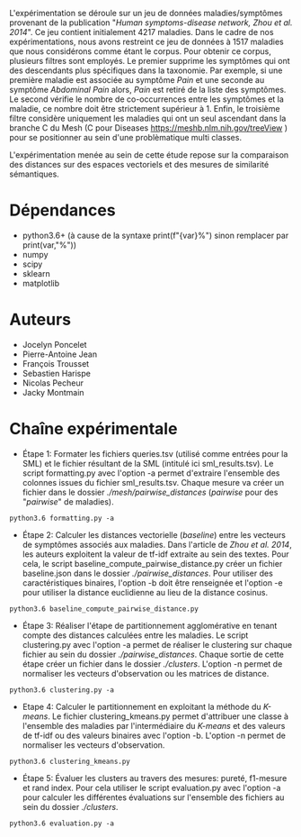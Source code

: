 L'expérimentation se déroule sur un jeu de données maladies/symptômes provenant de la publication "*Human symptoms-disease network, Zhou et al. 2014*". Ce jeu contient initialement 4217 maladies. Dans le cadre de nos expérimentations, nous avons restreint ce jeu de données à 1517 maladies que nous considérons comme étant le corpus. Pour obtenir ce corpus, plusieurs filtres sont employés.
Le premier supprime les symptômes qui ont des descendants plus spécifiques dans la taxonomie. Par exemple, si une première maladie est associée au symptôme *Pain* et une seconde au symptôme *Abdominal Pain* alors, *Pain* est retiré de la liste des symptômes.
Le second vérifie le nombre de co-occurrences entre les symptômes et la maladie, ce nombre doit être strictement supérieur à 1.
Enfin, le troisième filtre considère uniquement les maladies qui ont un seul ascendant dans la branche C du Mesh (C pour Diseases https://meshb.nlm.nih.gov/treeView ) pour se positionner au sein d'une problèmatique multi classes.

L'expérimentation menée au sein de cette étude repose sur la comparaison des distances sur des espaces vectoriels et des mesures de similarité sémantiques.

# Dépendances

* python3.6+ (à cause de la syntaxe print(f"{var}%") sinon remplacer par print(var,"%"))
* numpy
* scipy
* sklearn
* matplotlib

# Auteurs

* Jocelyn Poncelet
* Pierre-Antoine Jean
* François Trousset
* Sebastien Harispe
* Nicolas Pecheur
* Jacky Montmain

# Chaîne expérimentale

* Étape 1: Formater les fichiers queries.tsv (utilisé comme entrées pour la SML) et le fichier résultant de la SML (intitulé ici sml\_results.tsv). Le script formatting.py avec l'option -a permet d'extraire l'ensemble des colonnes issues du fichier sml\_results.tsv. Chaque mesure va créer un fichier dans le dossier *./mesh/pairwise_distances* (*pairwise* pour des "*pairwise*" de maladies).

`python3.6 formatting.py -a`

* Étape 2: Calculer les distances vectorielle (*baseline*) entre les vecteurs de symptômes associés aux maladies. Dans l'article de *Zhou et al. 2014*, les auteurs exploitent la valeur de tf-idf extraite au sein des textes. Pour cela, le script baseline\_compute\_pairwise\_distance.py créer un fichier baseline.json dans le dossier *./pairwise_distances*. Pour utiliser des caractéristiques binaires, l'option -b doit être renseignée et l'option -e pour utiliser la distance euclidienne au lieu de la distance cosinus.

`python3.6 baseline_compute_pairwise_distance.py`

* Étape 3: Réaliser l'étape de partitionnement agglomérative en tenant compte des distances calculées entre les maladies. Le script clustering.py avec l'option -a permet de réaliser le clustering sur chaque fichier au sein du dossier *./pairwise\_distances*. Chaque sortie de cette étape créer un fichier dans le dossier *./clusters*. L'option -n permet de normaliser les vecteurs d'observation ou les matrices de distance.

`python3.6 clustering.py -a`

* Etape 4: Calculer le partitionnement en exploitant la méthode du *K-means*. Le fichier clustering\_kmeans.py permet d'attribuer une classe à l'ensemble des maladies par l'intermédiaire du *K-means* et des valeurs de tf-idf ou des valeurs binaires avec l'option -b. L'option -n permet de normaliser les vecteurs d'observation.

`python3.6 clustering_kmeans.py`

* Étape 5: Évaluer les clusters au travers des mesures: pureté, f1-mesure et rand index. Pour cela utiliser le script evaluation.py avec l'option -a pour calculer les différentes évaluations sur l'ensemble des fichiers au sein du dossier *./clusters*.

`python3.6 evaluation.py -a`
